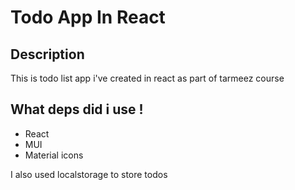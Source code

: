 # Todo App In React 

## Description

This is todo list app i've created in react as part of tarmeez course

## What deps did i use !

- React
- MUI
- Material icons

I also used localstorage to store todos 


